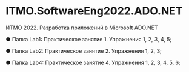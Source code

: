 # ITMO.SoftwareEng2022.ADO.NET
ИТМО 2022. Разработка приложений в Microsoft ADO.NET

● Папка Lab1:
Практическое занятие 1. Упражнения 1, 2, 3, 4, 5;

● Папка Lab2:
Практическое занятие 2. Упражнения 1, 2, 3;

● Папка Lab4:
Практическое занятие 4. Упражнения 1, 2, 3, 4, 5, 6;
